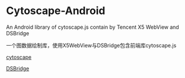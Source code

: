 # Cytoscape-Android
An Android library of cytoscape.js contain by Tencent X5 WebView and DSBridge

一个图数据绘制库，使用X5WebView与DSBridge包含前端库cytoscape.js

[cytoscape](https://github.com/cytoscape/cytoscape.js)

[DSBridge](https://github.com/wendux/DSBridge-Android)

